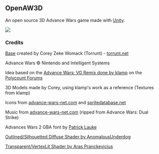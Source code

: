## OpenAW3D

An open source 3D Advance Wars game made with [Unity](http://unity3d.com/).

![](http://i.imgur.com/xqMIZAY.png)

### Credits
[Base](https://github.com/Torrunt/OpenAW3D) created by Corey Zeke Womack (Torrunt) - [torrunt.net](http://torrunt.net)

Advance Wars © Nintendo and Intelligent Systems

Idea based on the [Advance Wars: VG Remix done by klamp](http://klampinprogress.blogspot.com.au/2013/08/the-hulking-twist-offsets-desire.html) on the [Polycount Forums](http://www.polycount.com/forum/showthread.php?t=123579)

3D Models made by Corey, using klamp's work as a reference (Textures from klamp)

Icons from [advance-wars-net.com](http://advance-wars-net.com/) and [spritedatabase.net](http://spritedatabase.net/)

Music from [advance-wars-net.com](http://advance-wars-net.com/) (ripped from Advance Wars: Dual Strike)

Advances Wars 2 GBA font by [Patrick Lauke](http://fontstruct.com/fontstructions/show/718457)


[Outlined/Silhouetted Diffuse Shader by AnomalousUnderdog](http://wiki.unity3d.com/index.php/Silhouette-Outlined_Diffuse)

[Transparent/VertexLit Shader by Aras Pranckevicius](http://wiki.unity3d.com/index.php?title=AlphaVertexLitZ)
